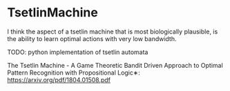 # TsetlinMachine

I think the aspect of a tsetlin machine that is most biologically plausible, is 
the ability to learn optimal actions with very low bandwidth.

TODO: python implementation of tsetlin automata

The Tsetlin Machine - A Game Theoretic Bandit Driven Approach to Optimal Pattern Recognition with
Propositional Logic∗: https://arxiv.org/pdf/1804.01508.pdf
